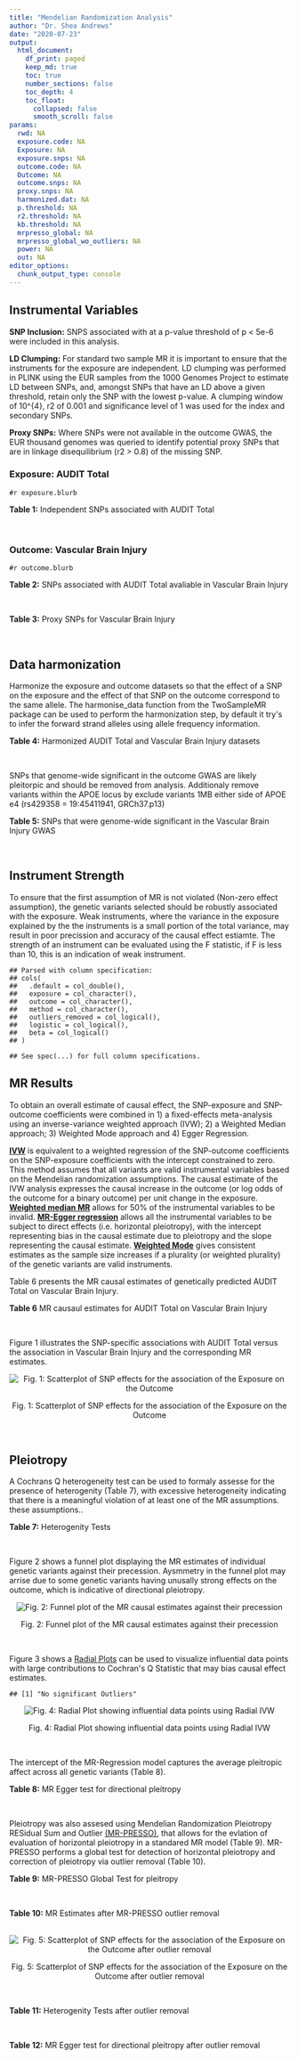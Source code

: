 ```yaml
---
title: "Mendelian Randomization Analysis"
author: "Dr. Shea Andrews"
date: "2020-07-23"
output:
  html_document:
    df_print: paged
    keep_md: true
    toc: true
    number_sections: false
    toc_depth: 4
    toc_float:
      collapsed: false
      smooth_scroll: false
params:
  rwd: NA
  exposure.code: NA
  Exposure: NA
  exposure.snps: NA
  outcome.code: NA
  Outcome: NA
  outcome.snps: NA
  proxy.snps: NA
  harmonized.dat: NA
  p.threshold: NA
  r2.threshold: NA
  kb.threshold: NA
  mrpresso_global: NA
  mrpresso_global_wo_outliers: NA
  power: NA
  out: NA
editor_options:
  chunk_output_type: console
---
```







## Instrumental Variables
**SNP Inclusion:** SNPS associated with at a p-value threshold of p < 5e-6 were included in this analysis.
<br>

**LD Clumping:** For standard two sample MR it is important to ensure that the instruments for the exposure are independent. LD clumping was performed in PLINK using the EUR samples from the 1000 Genomes Project to estimate LD between SNPs, and, amongst SNPs that have an LD above a given threshold, retain only the SNP with the lowest p-value. A clumping window of 10^{4}, r2 of 0.001 and significance level of 1 was used for the index and secondary SNPs.
<br>

**Proxy SNPs:** Where SNPs were not available in the outcome GWAS, the EUR thousand genomes was queried to identify potential proxy SNPs that are in linkage disequilibrium (r2 > 0.8) of the missing SNP.
<br>

### Exposure: AUDIT Total
`#r exposure.blurb`
<br>

**Table 1:** Independent SNPs associated with AUDIT Total
<div data-pagedtable="false">
  <script data-pagedtable-source type="application/json">
{"columns":[{"label":["SNP"],"name":[1],"type":["chr"],"align":["left"]},{"label":["CHROM"],"name":[2],"type":["dbl"],"align":["right"]},{"label":["POS"],"name":[3],"type":["dbl"],"align":["right"]},{"label":["REF"],"name":[4],"type":["chr"],"align":["left"]},{"label":["ALT"],"name":[5],"type":["chr"],"align":["left"]},{"label":["AF"],"name":[6],"type":["dbl"],"align":["right"]},{"label":["BETA"],"name":[7],"type":["dbl"],"align":["right"]},{"label":["SE"],"name":[8],"type":["dbl"],"align":["right"]},{"label":["Z"],"name":[9],"type":["dbl"],"align":["right"]},{"label":["P"],"name":[10],"type":["dbl"],"align":["right"]},{"label":["N"],"name":[11],"type":["dbl"],"align":["right"]},{"label":["TRAIT"],"name":[12],"type":["chr"],"align":["left"]}],"data":[{"1":"rs55847536","2":"1","3":"72248052","4":"A","5":"G","6":"0.39224600","7":"-0.01211140","8":"0.002641534","9":"-4.585","10":"4.545e-06","11":"140945","12":"AUDIT_Total"},{"1":"rs145186401","2":"1","3":"76879585","4":"T","5":"A","6":"0.02301560","7":"0.01278336","8":"0.002633030","9":"4.855","10":"1.203e-06","11":"141716","12":"AUDIT_Total"},{"1":"rs2390440","2":"1","3":"88625312","4":"C","5":"T","6":"0.23443800","7":"-0.01245564","8":"0.002631660","9":"-4.733","10":"2.211e-06","11":"141932","12":"AUDIT_Total"},{"1":"rs11809772","2":"1","3":"181625486","4":"A","5":"C","6":"0.11076800","7":"-0.01367530","8":"0.002654373","9":"-5.152","10":"2.582e-07","11":"139265","12":"AUDIT_Total"},{"1":"rs192227553","2":"1","3":"192064307","4":"G","5":"A","6":"0.01543210","7":"0.01217746","8":"0.002665236","9":"4.569","10":"4.895e-06","11":"138437","12":"AUDIT_Total"},{"1":"rs116258323","2":"1","3":"214449747","4":"C","5":"T","6":"0.04271170","7":"0.01407780","8":"0.002648693","9":"5.315","10":"1.067e-07","11":"139780","12":"AUDIT_Total"},{"1":"rs1260326","2":"2","3":"27730940","4":"T","5":"C","6":"0.61366100","7":"0.01873020","8":"0.002619605","9":"7.150","10":"8.664e-13","11":"141932","12":"AUDIT_Total"},{"1":"rs13389504","2":"2","3":"40369688","4":"T","5":"G","6":"0.18636700","7":"0.01219060","8":"0.002646099","9":"4.607","10":"4.090e-06","11":"140443","12":"AUDIT_Total"},{"1":"rs4953148","2":"2","3":"45152522","4":"A","5":"T","6":"0.39332400","7":"0.01478690","8":"0.002646656","9":"5.587","10":"2.314e-08","11":"139850","12":"AUDIT_Total"},{"1":"rs11677810","2":"2","3":"68066201","4":"C","5":"A","6":"0.25191500","7":"0.01232649","8":"0.002677924","9":"4.603","10":"4.167e-06","11":"137099","12":"AUDIT_Total"},{"1":"rs114658808","2":"2","3":"119423996","4":"G","5":"A","6":"0.05912220","7":"0.01292250","8":"0.002638860","9":"4.897","10":"9.723e-07","11":"141062","12":"AUDIT_Total"},{"1":"rs12474485","2":"2","3":"145810833","4":"A","5":"C","6":"0.25499100","7":"0.01217910","8":"0.002633896","9":"4.624","10":"3.765e-06","11":"141749","12":"AUDIT_Total"},{"1":"rs4853716","2":"2","3":"191361744","4":"C","5":"T","6":"0.82831800","7":"0.01212258","8":"0.002635344","9":"4.600","10":"4.220e-06","11":"141605","12":"AUDIT_Total"},{"1":"rs2302911","2":"2","3":"211455281","4":"A","5":"G","6":"0.45405000","7":"0.01342090","8":"0.002633619","9":"5.096","10":"3.463e-07","11":"141520","12":"AUDIT_Total"},{"1":"rs62244890","2":"3","3":"71611630","4":"T","5":"C","6":"0.37277700","7":"0.01323300","8":"0.002634485","9":"5.023","10":"5.079e-07","11":"141466","12":"AUDIT_Total"},{"1":"rs7618124","2":"3","3":"85548686","4":"A","5":"G","6":"0.71007600","7":"-0.01363860","8":"0.002631407","9":"-5.183","10":"2.187e-07","11":"141713","12":"AUDIT_Total"},{"1":"rs55726529","2":"3","3":"135458327","4":"A","5":"G","6":"0.09938340","7":"-0.01248370","8":"0.002719177","9":"-4.591","10":"4.409e-06","11":"132942","12":"AUDIT_Total"},{"1":"rs1920650","2":"3","3":"160335588","4":"T","5":"C","6":"0.30047400","7":"0.01482480","8":"0.002629442","9":"5.638","10":"1.717e-08","11":"141678","12":"AUDIT_Total"},{"1":"rs11940694","2":"4","3":"39414993","4":"A","5":"G","6":"0.60549300","7":"0.02478080","8":"0.002643005","9":"9.376","10":"6.834e-21","11":"138206","12":"AUDIT_Total"},{"1":"rs144198753","2":"4","3":"99713350","4":"C","5":"T","6":"0.00670047","7":"-0.03076248","8":"0.002606990","9":"-11.800","10":"3.887e-32","11":"140814","12":"AUDIT_Total"},{"1":"rs11733695","2":"4","3":"100122916","4":"G","5":"A","6":"0.00543085","7":"-0.02971133","8":"0.002601920","9":"-11.419","10":"3.370e-30","11":"141581","12":"AUDIT_Total"},{"1":"rs13135092","2":"4","3":"103198082","4":"A","5":"G","6":"0.05434780","7":"-0.01991090","8":"0.002623302","9":"-7.590","10":"3.198e-14","11":"141289","12":"AUDIT_Total"},{"1":"rs6533629","2":"4","3":"113494607","4":"G","5":"A","6":"0.39712300","7":"-0.01294953","8":"0.002671660","9":"-4.847","10":"1.253e-06","11":"137616","12":"AUDIT_Total"},{"1":"rs1457755","2":"5","3":"113637974","4":"T","5":"C","6":"0.55426500","7":"-0.01400920","8":"0.002634787","9":"-5.317","10":"1.056e-07","11":"141273","12":"AUDIT_Total"},{"1":"rs9372625","2":"6","3":"98344031","4":"G","5":"A","6":"0.33467600","7":"0.01403988","8":"0.002642552","9":"5.313","10":"1.080e-07","11":"140438","12":"AUDIT_Total"},{"1":"rs11984030","2":"7","3":"6354656","4":"A","5":"G","6":"0.46143900","7":"-0.01254150","8":"0.002675809","9":"-4.687","10":"2.769e-06","11":"137272","12":"AUDIT_Total"},{"1":"rs10227687","2":"7","3":"38741626","4":"G","5":"A","6":"0.61555200","7":"0.01292938","8":"0.002639727","9":"4.898","10":"9.675e-07","11":"140968","12":"AUDIT_Total"},{"1":"rs79931145","2":"7","3":"137122009","4":"C","5":"T","6":"0.02647810","7":"-0.01248956","8":"0.002631596","9":"-4.746","10":"2.079e-06","11":"141932","12":"AUDIT_Total"},{"1":"rs2622237","2":"7","3":"153489069","4":"A","5":"G","6":"0.39726300","7":"0.01217490","8":"0.002660016","9":"4.577","10":"4.708e-06","11":"138981","12":"AUDIT_Total"},{"1":"rs35040843","2":"8","3":"93341497","4":"C","5":"T","6":"0.30359100","7":"0.01471763","8":"0.002653260","9":"5.547","10":"2.909e-08","11":"139169","12":"AUDIT_Total"},{"1":"rs143011682","2":"8","3":"126831783","4":"A","5":"G","6":"0.11504900","7":"-0.01230210","8":"0.002637111","9":"-4.665","10":"3.084e-06","11":"141378","12":"AUDIT_Total"},{"1":"rs13266268","2":"8","3":"142611971","4":"C","5":"T","6":"0.40148800","7":"-0.01273468","8":"0.002776255","9":"-4.587","10":"4.507e-06","11":"127488","12":"AUDIT_Total"},{"1":"rs3138496","2":"9","3":"92219801","4":"C","5":"T","6":"0.05003810","7":"0.01294572","8":"0.002630710","9":"4.921","10":"8.598e-07","11":"141932","12":"AUDIT_Total"},{"1":"rs148575582","2":"9","3":"122062643","4":"T","5":"C","6":"0.01686620","7":"0.01275960","8":"0.002657686","9":"4.801","10":"1.578e-06","11":"139105","12":"AUDIT_Total"},{"1":"rs147311119","2":"10","3":"9404825","4":"C","5":"G","6":"0.03336960","7":"-0.01216210","8":"0.002634200","9":"-4.617","10":"3.898e-06","11":"141720","12":"AUDIT_Total"},{"1":"rs7078436","2":"10","3":"30378863","4":"A","5":"G","6":"0.27403000","7":"-0.01508130","8":"0.002628329","9":"-5.738","10":"9.583e-09","11":"141745","12":"AUDIT_Total"},{"1":"rs2017064","2":"11","3":"41455386","4":"C","5":"T","6":"0.67373700","7":"0.01247393","8":"0.002663662","9":"4.683","10":"2.823e-06","11":"138540","12":"AUDIT_Total"},{"1":"rs2293576","2":"11","3":"47434986","4":"G","5":"A","6":"0.32902900","7":"0.01535348","8":"0.002632176","9":"5.833","10":"5.454e-09","11":"141275","12":"AUDIT_Total"},{"1":"rs12795307","2":"11","3":"72506324","4":"G","5":"A","6":"0.26040100","7":"0.01208207","8":"0.002635705","9":"4.584","10":"4.572e-06","11":"141575","12":"AUDIT_Total"},{"1":"rs7948028","2":"11","3":"113328681","4":"A","5":"C","6":"0.27900700","7":"-0.01389140","8":"0.002638447","9":"-5.265","10":"1.406e-07","11":"140906","12":"AUDIT_Total"},{"1":"rs1042725","2":"12","3":"66358347","4":"C","5":"T","6":"0.45995600","7":"-0.01217656","8":"0.002632200","9":"-4.626","10":"3.725e-06","11":"141932","12":"AUDIT_Total"},{"1":"rs73519744","2":"13","3":"71536531","4":"A","5":"G","6":"0.05117970","7":"0.01327340","8":"0.002640430","9":"5.027","10":"4.987e-07","11":"140822","12":"AUDIT_Total"},{"1":"rs117750242","2":"13","3":"109806518","4":"C","5":"T","6":"0.00706522","7":"0.01237358","8":"0.002641105","9":"4.685","10":"2.794e-06","11":"140936","12":"AUDIT_Total"},{"1":"rs1319338","2":"15","3":"26449418","4":"T","5":"A","6":"0.06694640","7":"-0.01299030","8":"0.002633347","9":"-4.933","10":"8.104e-07","11":"141639","12":"AUDIT_Total"},{"1":"rs701455","2":"15","3":"46816049","4":"G","5":"A","6":"0.57415500","7":"-0.01327660","8":"0.002630072","9":"-5.048","10":"4.464e-07","11":"141932","12":"AUDIT_Total"},{"1":"rs72771074","2":"16","3":"20002523","4":"A","5":"C","6":"0.29574400","7":"0.01409940","8":"0.002639345","9":"5.342","10":"9.197e-08","11":"140767","12":"AUDIT_Total"},{"1":"rs11862597","2":"16","3":"30490854","4":"G","5":"A","6":"0.12386200","7":"-0.01322155","8":"0.002630631","9":"-5.026","10":"4.997e-07","11":"141883","12":"AUDIT_Total"},{"1":"rs74980679","2":"16","3":"71779310","4":"G","5":"T","6":"0.12050800","7":"0.01219096","8":"0.002635883","9":"4.625","10":"3.747e-06","11":"141533","12":"AUDIT_Total"},{"1":"rs12936842","2":"17","3":"7553383","4":"A","5":"T","6":"0.26744600","7":"-0.01245840","8":"0.002658641","9":"-4.686","10":"2.790e-06","11":"139067","12":"AUDIT_Total"},{"1":"rs62062288","2":"17","3":"44096553","4":"G","5":"A","6":"0.13753600","7":"-0.01645099","8":"0.002650821","9":"-6.206","10":"5.430e-10","11":"139072","12":"AUDIT_Total"},{"1":"rs6507054","2":"18","3":"31248323","4":"T","5":"C","6":"0.56820000","7":"-0.01236280","8":"0.002637114","9":"-4.688","10":"2.754e-06","11":"141365","12":"AUDIT_Total"},{"1":"rs492602","2":"19","3":"49206417","4":"A","5":"G","6":"0.38356900","7":"0.01463750","8":"0.002627447","9":"5.571","10":"2.526e-08","11":"141932","12":"AUDIT_Total"},{"1":"rs12329964","2":"22","3":"19959033","4":"G","5":"A","6":"0.16630300","7":"0.01224455","8":"0.002636070","9":"4.645","10":"3.409e-06","11":"141502","12":"AUDIT_Total"},{"1":"rs2412970","2":"22","3":"30486826","4":"A","5":"G","6":"0.52143100","7":"0.01219000","8":"0.002632824","9":"4.630","10":"3.654e-06","11":"141862","12":"AUDIT_Total"},{"1":"rs9607805","2":"22","3":"41854446","4":"C","5":"T","6":"0.73870300","7":"0.01410817","8":"0.002640990","9":"5.342","10":"9.205e-08","11":"140590","12":"AUDIT_Total"}],"options":{"columns":{"min":{},"max":[10]},"rows":{"min":[10],"max":[10]},"pages":{}}}
  </script>
</div>
<br>

### Outcome: Vascular Brain Injury
`#r outcome.blurb`
<br>

**Table 2:** SNPs associated with AUDIT Total avaliable in Vascular Brain Injury
<div data-pagedtable="false">
  <script data-pagedtable-source type="application/json">
{"columns":[{"label":["SNP"],"name":[1],"type":["chr"],"align":["left"]},{"label":["CHROM"],"name":[2],"type":["dbl"],"align":["right"]},{"label":["POS"],"name":[3],"type":["dbl"],"align":["right"]},{"label":["REF"],"name":[4],"type":["chr"],"align":["left"]},{"label":["ALT"],"name":[5],"type":["chr"],"align":["left"]},{"label":["AF"],"name":[6],"type":["dbl"],"align":["right"]},{"label":["BETA"],"name":[7],"type":["dbl"],"align":["right"]},{"label":["SE"],"name":[8],"type":["dbl"],"align":["right"]},{"label":["Z"],"name":[9],"type":["dbl"],"align":["right"]},{"label":["P"],"name":[10],"type":["dbl"],"align":["right"]},{"label":["N"],"name":[11],"type":["dbl"],"align":["right"]},{"label":["TRAIT"],"name":[12],"type":["chr"],"align":["left"]}],"data":[{"1":"rs55847536","2":"1","3":"72248052","4":"A","5":"G","6":"0.4207","7":"0.0189","8":"0.0599","9":"0.3155260","10":"0.75170","11":"2764","12":"Vascular_Brain_Injury"},{"1":"rs2390440","2":"1","3":"88625312","4":"C","5":"T","6":"0.2261","7":"0.0457","8":"0.0689","9":"0.6632801","10":"0.50750","11":"2764","12":"Vascular_Brain_Injury"},{"1":"rs11809772","2":"1","3":"181625486","4":"A","5":"C","6":"0.1272","7":"-0.1893","8":"0.0953","9":"-1.9863600","10":"0.04699","11":"2764","12":"Vascular_Brain_Injury"},{"1":"rs116258323","2":"1","3":"214449747","4":"C","5":"T","6":"0.0650","7":"-0.1340","8":"0.1333","9":"-1.0052513","10":"0.31470","11":"2764","12":"Vascular_Brain_Injury"},{"1":"rs1260326","2":"2","3":"27730940","4":"T","5":"C","6":"0.5776","7":"-0.0650","8":"0.0582","9":"-1.1168400","10":"0.26410","11":"2764","12":"Vascular_Brain_Injury"},{"1":"rs13389504","2":"2","3":"40369688","4":"T","5":"G","6":"0.1864","7":"0.0684","8":"0.0741","9":"0.9230770","10":"0.35630","11":"2764","12":"Vascular_Brain_Injury"},{"1":"rs11677810","2":"2","3":"68066201","4":"C","5":"A","6":"0.2385","7":"0.0390","8":"0.0728","9":"0.5357143","10":"0.59220","11":"2764","12":"Vascular_Brain_Injury"},{"1":"rs114658808","2":"2","3":"119423996","4":"G","5":"A","6":"0.0109","7":"-2.0072","8":"2.3528","9":"-0.8531112","10":"0.39360","11":"2764","12":"Vascular_Brain_Injury"},{"1":"rs12474485","2":"2","3":"145810833","4":"A","5":"C","6":"0.3182","7":"0.0509","8":"0.0620","9":"0.8209680","10":"0.41150","11":"2764","12":"Vascular_Brain_Injury"},{"1":"rs4853716","2":"2","3":"191361744","4":"C","5":"T","6":"0.7552","7":"-0.0353","8":"0.0661","9":"-0.5340393","10":"0.59370","11":"2764","12":"Vascular_Brain_Injury"},{"1":"rs2302911","2":"2","3":"211455281","4":"A","5":"G","6":"0.4919","7":"0.0393","8":"0.0579","9":"0.6787560","10":"0.49710","11":"2764","12":"Vascular_Brain_Injury"},{"1":"rs62244890","2":"3","3":"71611630","4":"T","5":"C","6":"0.3812","7":"-0.0153","8":"0.0687","9":"-0.2227070","10":"0.82390","11":"2764","12":"Vascular_Brain_Injury"},{"1":"rs7618124","2":"3","3":"85548686","4":"A","5":"G","6":"0.6249","7":"0.0649","8":"0.0591","9":"1.0981400","10":"0.27230","11":"2764","12":"Vascular_Brain_Injury"},{"1":"rs55726529","2":"3","3":"135458327","4":"A","5":"G","6":"0.1093","7":"0.1369","8":"0.1116","9":"1.2267000","10":"0.21980","11":"2764","12":"Vascular_Brain_Injury"},{"1":"rs1920650","2":"3","3":"160335588","4":"T","5":"C","6":"0.2986","7":"-0.0330","8":"0.0620","9":"-0.5322580","10":"0.59390","11":"2764","12":"Vascular_Brain_Injury"},{"1":"rs11940694","2":"4","3":"39414993","4":"A","5":"G","6":"0.5921","7":"-0.0293","8":"0.0602","9":"-0.4867110","10":"0.62640","11":"2764","12":"Vascular_Brain_Injury"},{"1":"rs11733695","2":"4","3":"100122916","4":"G","5":"A","6":"0.0174","7":"0.2652","8":"0.2733","9":"0.9703622","10":"0.33180","11":"2764","12":"Vascular_Brain_Injury"},{"1":"rs13135092","2":"4","3":"103198082","4":"A","5":"G","6":"0.0859","7":"-0.1690","8":"0.1079","9":"-1.5662700","10":"0.11750","11":"2764","12":"Vascular_Brain_Injury"},{"1":"rs6533629","2":"4","3":"113494607","4":"G","5":"A","6":"0.4233","7":"-0.1109","8":"0.0592","9":"-1.8733108","10":"0.06084","11":"2764","12":"Vascular_Brain_Injury"},{"1":"rs1457755","2":"5","3":"113637974","4":"T","5":"C","6":"0.5686","7":"-0.0677","8":"0.0575","9":"-1.1773900","10":"0.23920","11":"2764","12":"Vascular_Brain_Injury"},{"1":"rs9372625","2":"6","3":"98344031","4":"G","5":"A","6":"0.3993","7":"0.1404","8":"0.0594","9":"2.3636364","10":"0.01803","11":"2764","12":"Vascular_Brain_Injury"},{"1":"rs11984030","2":"7","3":"6354656","4":"A","5":"G","6":"0.4034","7":"-0.0605","8":"0.0639","9":"-0.9467920","10":"0.34420","11":"2764","12":"Vascular_Brain_Injury"},{"1":"rs10227687","2":"7","3":"38741626","4":"G","5":"A","6":"0.5925","7":"0.0215","8":"0.0596","9":"0.3607383","10":"0.71780","11":"2764","12":"Vascular_Brain_Injury"},{"1":"rs2622237","2":"7","3":"153489069","4":"A","5":"G","6":"0.3604","7":"-0.0096","8":"0.0731","9":"-0.1313270","10":"0.89540","11":"2764","12":"Vascular_Brain_Injury"},{"1":"rs35040843","2":"8","3":"93341497","4":"C","5":"T","6":"0.2676","7":"0.0542","8":"0.0669","9":"0.8101644","10":"0.41750","11":"2764","12":"Vascular_Brain_Injury"},{"1":"rs143011682","2":"8","3":"126831783","4":"A","5":"G","6":"0.1120","7":"0.1106","8":"0.1571","9":"0.7040100","10":"0.48120","11":"2764","12":"Vascular_Brain_Injury"},{"1":"rs13266268","2":"8","3":"142611971","4":"C","5":"T","6":"0.3364","7":"-0.0421","8":"0.0663","9":"-0.6349925","10":"0.52520","11":"2764","12":"Vascular_Brain_Injury"},{"1":"rs3138496","2":"9","3":"92219801","4":"C","5":"T","6":"0.1171","7":"-0.1318","8":"0.1199","9":"-1.0992494","10":"0.27160","11":"2764","12":"Vascular_Brain_Injury"},{"1":"rs148575582","2":"9","3":"122062643","4":"T","5":"C","6":"0.0177","7":"0.6072","8":"0.3803","9":"1.5966300","10":"0.11040","11":"2764","12":"Vascular_Brain_Injury"},{"1":"rs7078436","2":"10","3":"30378863","4":"A","5":"G","6":"0.3410","7":"-0.0628","8":"0.0622","9":"-1.0096500","10":"0.31260","11":"2764","12":"Vascular_Brain_Injury"},{"1":"rs2017064","2":"11","3":"41455386","4":"C","5":"T","6":"0.6569","7":"-0.0916","8":"0.0607","9":"-1.5090610","10":"0.13140","11":"2764","12":"Vascular_Brain_Injury"},{"1":"rs2293576","2":"11","3":"47434986","4":"G","5":"A","6":"0.3540","7":"0.0704","8":"0.0595","9":"1.1831933","10":"0.23680","11":"2764","12":"Vascular_Brain_Injury"},{"1":"rs12795307","2":"11","3":"72506324","4":"G","5":"A","6":"0.3451","7":"-0.0206","8":"0.0611","9":"-0.3371522","10":"0.73540","11":"2764","12":"Vascular_Brain_Injury"},{"1":"rs1042725","2":"12","3":"66358347","4":"C","5":"T","6":"0.5022","7":"-0.0180","8":"0.0569","9":"-0.3163445","10":"0.75200","11":"2764","12":"Vascular_Brain_Injury"},{"1":"rs73519744","2":"13","3":"71536531","4":"A","5":"G","6":"0.0633","7":"-0.0251","8":"0.1296","9":"-0.1936730","10":"0.84620","11":"2764","12":"Vascular_Brain_Injury"},{"1":"rs701455","2":"15","3":"46816049","4":"G","5":"A","6":"0.5376","7":"0.0503","8":"0.0615","9":"0.8178862","10":"0.41340","11":"2764","12":"Vascular_Brain_Injury"},{"1":"rs72771074","2":"16","3":"20002523","4":"A","5":"C","6":"0.2520","7":"-0.0294","8":"0.0682","9":"-0.4310850","10":"0.66600","11":"2764","12":"Vascular_Brain_Injury"},{"1":"rs11862597","2":"16","3":"30490854","4":"G","5":"A","6":"0.1134","7":"0.0849","8":"0.0947","9":"0.8965153","10":"0.37000","11":"2764","12":"Vascular_Brain_Injury"},{"1":"rs74980679","2":"16","3":"71779310","4":"G","5":"T","6":"0.1492","7":"0.0509","8":"0.0816","9":"0.6237745","10":"0.53280","11":"2764","12":"Vascular_Brain_Injury"},{"1":"rs62062288","2":"17","3":"44096553","4":"G","5":"A","6":"0.2047","7":"0.0148","8":"0.0757","9":"0.1955086","10":"0.84480","11":"2764","12":"Vascular_Brain_Injury"},{"1":"rs6507054","2":"18","3":"31248323","4":"T","5":"C","6":"0.5762","7":"-0.0902","8":"0.0592","9":"-1.5236500","10":"0.12780","11":"2764","12":"Vascular_Brain_Injury"},{"1":"rs492602","2":"19","3":"49206417","4":"A","5":"G","6":"0.4857","7":"0.0432","8":"0.0595","9":"0.7260500","10":"0.46840","11":"2764","12":"Vascular_Brain_Injury"},{"1":"rs12329964","2":"22","3":"19959033","4":"G","5":"A","6":"0.1615","7":"-0.0102","8":"0.0800","9":"-0.1275000","10":"0.89850","11":"2764","12":"Vascular_Brain_Injury"},{"1":"rs2412970","2":"22","3":"30486826","4":"A","5":"G","6":"0.4680","7":"-0.0342","8":"0.0575","9":"-0.5947830","10":"0.55220","11":"2764","12":"Vascular_Brain_Injury"},{"1":"rs9607805","2":"22","3":"41854446","4":"C","5":"T","6":"0.7389","7":"0.0766","8":"0.0652","9":"1.1748466","10":"0.23990","11":"2764","12":"Vascular_Brain_Injury"},{"1":"rs145186401","2":"NA","3":"NA","4":"NA","5":"NA","6":"NA","7":"NA","8":"NA","9":"NA","10":"NA","11":"NA","12":"NA"},{"1":"rs192227553","2":"NA","3":"NA","4":"NA","5":"NA","6":"NA","7":"NA","8":"NA","9":"NA","10":"NA","11":"NA","12":"NA"},{"1":"rs4953148","2":"NA","3":"NA","4":"NA","5":"NA","6":"NA","7":"NA","8":"NA","9":"NA","10":"NA","11":"NA","12":"NA"},{"1":"rs144198753","2":"NA","3":"NA","4":"NA","5":"NA","6":"NA","7":"NA","8":"NA","9":"NA","10":"NA","11":"NA","12":"NA"},{"1":"rs79931145","2":"NA","3":"NA","4":"NA","5":"NA","6":"NA","7":"NA","8":"NA","9":"NA","10":"NA","11":"NA","12":"NA"},{"1":"rs147311119","2":"NA","3":"NA","4":"NA","5":"NA","6":"NA","7":"NA","8":"NA","9":"NA","10":"NA","11":"NA","12":"NA"},{"1":"rs7948028","2":"NA","3":"NA","4":"NA","5":"NA","6":"NA","7":"NA","8":"NA","9":"NA","10":"NA","11":"NA","12":"NA"},{"1":"rs117750242","2":"NA","3":"NA","4":"NA","5":"NA","6":"NA","7":"NA","8":"NA","9":"NA","10":"NA","11":"NA","12":"NA"},{"1":"rs1319338","2":"NA","3":"NA","4":"NA","5":"NA","6":"NA","7":"NA","8":"NA","9":"NA","10":"NA","11":"NA","12":"NA"},{"1":"rs12936842","2":"NA","3":"NA","4":"NA","5":"NA","6":"NA","7":"NA","8":"NA","9":"NA","10":"NA","11":"NA","12":"NA"}],"options":{"columns":{"min":{},"max":[10]},"rows":{"min":[10],"max":[10]},"pages":{}}}
  </script>
</div>
<br>

**Table 3:** Proxy SNPs for Vascular Brain Injury
<div data-pagedtable="false">
  <script data-pagedtable-source type="application/json">
{"columns":[{"label":["target_snp"],"name":[1],"type":["chr"],"align":["left"]},{"label":["proxy_snp"],"name":[2],"type":["chr"],"align":["left"]},{"label":["ld.r2"],"name":[3],"type":["dbl"],"align":["right"]},{"label":["Dprime"],"name":[4],"type":["dbl"],"align":["right"]},{"label":["PHASE"],"name":[5],"type":["chr"],"align":["left"]},{"label":["X12"],"name":[6],"type":["lgl"],"align":["right"]},{"label":["CHROM"],"name":[7],"type":["dbl"],"align":["right"]},{"label":["POS"],"name":[8],"type":["dbl"],"align":["right"]},{"label":["REF.proxy"],"name":[9],"type":["chr"],"align":["left"]},{"label":["ALT.proxy"],"name":[10],"type":["chr"],"align":["left"]},{"label":["AF"],"name":[11],"type":["dbl"],"align":["right"]},{"label":["BETA"],"name":[12],"type":["dbl"],"align":["right"]},{"label":["SE"],"name":[13],"type":["dbl"],"align":["right"]},{"label":["Z"],"name":[14],"type":["dbl"],"align":["right"]},{"label":["P"],"name":[15],"type":["dbl"],"align":["right"]},{"label":["N"],"name":[16],"type":["dbl"],"align":["right"]},{"label":["TRAIT"],"name":[17],"type":["chr"],"align":["left"]},{"label":["ref"],"name":[18],"type":["chr"],"align":["left"]},{"label":["ref.proxy"],"name":[19],"type":["chr"],"align":["left"]},{"label":["alt"],"name":[20],"type":["chr"],"align":["left"]},{"label":["alt.proxy"],"name":[21],"type":["chr"],"align":["left"]},{"label":["ALT"],"name":[22],"type":["chr"],"align":["left"]},{"label":["REF"],"name":[23],"type":["chr"],"align":["left"]},{"label":["proxy.outcome"],"name":[24],"type":["lgl"],"align":["right"]}],"data":[{"1":"rs145186401","2":"rs143430155","3":"1.000000","4":"1.000000","5":"AG/TA","6":"NA","7":"1","8":"76898960","9":"A","10":"G","11":"0.0113","12":"-0.7550","13":"1.3156","14":"-0.5738830","15":"0.5660","16":"2764","17":"Vascular_Brain_Injury","18":"A","19":"G","20":"T","21":"A","22":"A","23":"T","24":"TRUE"},{"1":"rs192227553","2":"rs116627534","3":"0.932392","4":"1.000000","5":"AC/GT","6":"NA","7":"1","8":"191935570","9":"T","10":"C","11":"0.0205","12":"0.1354","13":"0.2353","14":"0.5754360","15":"0.5649","16":"2764","17":"Vascular_Brain_Injury","18":"A","19":"C","20":"G","21":"T","22":"A","23":"G","24":"TRUE"},{"1":"rs4953148","2":"rs7569203","3":"0.954330","4":"0.995223","5":"TC/AA","6":"NA","7":"2","8":"45154418","9":"A","10":"C","11":"0.3122","12":"0.0744","13":"0.0655","14":"1.1358800","15":"0.2562","16":"2764","17":"Vascular_Brain_Injury","18":"T","19":"C","20":"A","21":"A","22":"T","23":"A","24":"TRUE"},{"1":"rs147311119","2":"rs150347273","3":"1.000000","4":"1.000000","5":"GA/CG","6":"NA","7":"10","8":"9398572","9":"G","10":"A","11":"0.0150","12":"0.2931","13":"0.2916","14":"1.0051440","15":"0.3148","16":"2764","17":"Vascular_Brain_Injury","18":"G","19":"A","20":"C","21":"G","22":"G","23":"C","24":"TRUE"},{"1":"rs7948028","2":"rs4337071","3":"0.987138","4":"0.995685","5":"CT/AC","6":"NA","7":"11","8":"113334100","9":"C","10":"T","11":"0.3789","12":"0.0340","13":"0.0593","14":"0.5733558","15":"0.5663","16":"2764","17":"Vascular_Brain_Injury","18":"C","19":"T","20":"A","21":"C","22":"C","23":"A","24":"TRUE"},{"1":"rs1319338","2":"rs56188014","3":"0.949361","4":"1.000000","5":"AA/TG","6":"NA","7":"15","8":"26445039","9":"G","10":"A","11":"0.0790","12":"-0.0647","13":"0.1115","14":"-0.5802691","15":"0.5618","16":"2764","17":"Vascular_Brain_Injury","18":"A","19":"A","20":"T","21":"G","22":"A","23":"T","24":"TRUE"},{"1":"rs12936842","2":"rs34547522","3":"0.939389","4":"0.990182","5":"TT/AC","6":"NA","7":"17","8":"7546716","9":"C","10":"T","11":"0.3057","12":"0.0655","13":"0.0680","14":"0.9632353","15":"0.3353","16":"2764","17":"Vascular_Brain_Injury","18":"T","19":"T","20":"A","21":"C","22":"T","23":"A","24":"TRUE"},{"1":"rs144198753","2":"NA","3":"NA","4":"NA","5":"NA","6":"NA","7":"NA","8":"NA","9":"NA","10":"NA","11":"NA","12":"NA","13":"NA","14":"NA","15":"NA","16":"NA","17":"NA","18":"NA","19":"NA","20":"NA","21":"NA","22":"NA","23":"NA","24":"NA"},{"1":"rs79931145","2":"NA","3":"NA","4":"NA","5":"NA","6":"NA","7":"NA","8":"NA","9":"NA","10":"NA","11":"NA","12":"NA","13":"NA","14":"NA","15":"NA","16":"NA","17":"NA","18":"NA","19":"NA","20":"NA","21":"NA","22":"NA","23":"NA","24":"NA"},{"1":"rs117750242","2":"NA","3":"NA","4":"NA","5":"NA","6":"NA","7":"NA","8":"NA","9":"NA","10":"NA","11":"NA","12":"NA","13":"NA","14":"NA","15":"NA","16":"NA","17":"NA","18":"NA","19":"NA","20":"NA","21":"NA","22":"NA","23":"NA","24":"NA"}],"options":{"columns":{"min":{},"max":[10]},"rows":{"min":[10],"max":[10]},"pages":{}}}
  </script>
</div>
<br>

## Data harmonization
Harmonize the exposure and outcome datasets so that the effect of a SNP on the exposure and the effect of that SNP on the outcome correspond to the same allele. The harmonise_data function from the TwoSampleMR package can be used to perform the harmonization step, by default it try's to infer the forward strand alleles using allele frequency information.
<br>

**Table 4:** Harmonized AUDIT Total and Vascular Brain Injury datasets
<div data-pagedtable="false">
  <script data-pagedtable-source type="application/json">
{"columns":[{"label":["SNP"],"name":[1],"type":["chr"],"align":["left"]},{"label":["effect_allele.exposure"],"name":[2],"type":["chr"],"align":["left"]},{"label":["other_allele.exposure"],"name":[3],"type":["chr"],"align":["left"]},{"label":["effect_allele.outcome"],"name":[4],"type":["chr"],"align":["left"]},{"label":["other_allele.outcome"],"name":[5],"type":["chr"],"align":["left"]},{"label":["beta.exposure"],"name":[6],"type":["dbl"],"align":["right"]},{"label":["beta.outcome"],"name":[7],"type":["dbl"],"align":["right"]},{"label":["eaf.exposure"],"name":[8],"type":["dbl"],"align":["right"]},{"label":["eaf.outcome"],"name":[9],"type":["dbl"],"align":["right"]},{"label":["remove"],"name":[10],"type":["lgl"],"align":["right"]},{"label":["palindromic"],"name":[11],"type":["lgl"],"align":["right"]},{"label":["ambiguous"],"name":[12],"type":["lgl"],"align":["right"]},{"label":["id.outcome"],"name":[13],"type":["chr"],"align":["left"]},{"label":["chr.outcome"],"name":[14],"type":["dbl"],"align":["right"]},{"label":["pos.outcome"],"name":[15],"type":["dbl"],"align":["right"]},{"label":["se.outcome"],"name":[16],"type":["dbl"],"align":["right"]},{"label":["z.outcome"],"name":[17],"type":["dbl"],"align":["right"]},{"label":["pval.outcome"],"name":[18],"type":["dbl"],"align":["right"]},{"label":["samplesize.outcome"],"name":[19],"type":["dbl"],"align":["right"]},{"label":["outcome"],"name":[20],"type":["chr"],"align":["left"]},{"label":["mr_keep.outcome"],"name":[21],"type":["lgl"],"align":["right"]},{"label":["pval_origin.outcome"],"name":[22],"type":["chr"],"align":["left"]},{"label":["chr.exposure"],"name":[23],"type":["dbl"],"align":["right"]},{"label":["pos.exposure"],"name":[24],"type":["dbl"],"align":["right"]},{"label":["se.exposure"],"name":[25],"type":["dbl"],"align":["right"]},{"label":["z.exposure"],"name":[26],"type":["dbl"],"align":["right"]},{"label":["pval.exposure"],"name":[27],"type":["dbl"],"align":["right"]},{"label":["samplesize.exposure"],"name":[28],"type":["dbl"],"align":["right"]},{"label":["exposure"],"name":[29],"type":["chr"],"align":["left"]},{"label":["mr_keep.exposure"],"name":[30],"type":["lgl"],"align":["right"]},{"label":["pval_origin.exposure"],"name":[31],"type":["chr"],"align":["left"]},{"label":["id.exposure"],"name":[32],"type":["chr"],"align":["left"]},{"label":["action"],"name":[33],"type":["dbl"],"align":["right"]},{"label":["mr_keep"],"name":[34],"type":["lgl"],"align":["right"]},{"label":["pt"],"name":[35],"type":["dbl"],"align":["right"]},{"label":["pleitropy_keep"],"name":[36],"type":["lgl"],"align":["right"]},{"label":["mrpresso_RSSobs"],"name":[37],"type":["lgl"],"align":["right"]},{"label":["mrpresso_pval"],"name":[38],"type":["lgl"],"align":["right"]},{"label":["mrpresso_keep"],"name":[39],"type":["lgl"],"align":["right"]}],"data":[{"1":"rs10227687","2":"A","3":"G","4":"A","5":"G","6":"0.01292938","7":"0.0215","8":"0.61555200","9":"0.5925","10":"FALSE","11":"FALSE","12":"FALSE","13":"l1avxb","14":"7","15":"38741626","16":"0.0596","17":"0.3607383","18":"0.71780","19":"2764","20":"Beecham2014vbiany","21":"TRUE","22":"reported","23":"7","24":"38741626","25":"0.002639727","26":"4.898","27":"9.675e-07","28":"140968","29":"SanchezRoige2019auditt23andMe","30":"TRUE","31":"reported","32":"p3Q8Il","33":"2","34":"TRUE","35":"5e-06","36":"TRUE","37":"NA","38":"NA","39":"TRUE"},{"1":"rs1042725","2":"T","3":"C","4":"T","5":"C","6":"-0.01217656","7":"-0.0180","8":"0.45995600","9":"0.5022","10":"FALSE","11":"FALSE","12":"FALSE","13":"l1avxb","14":"12","15":"66358347","16":"0.0569","17":"-0.3163445","18":"0.75200","19":"2764","20":"Beecham2014vbiany","21":"TRUE","22":"reported","23":"12","24":"66358347","25":"0.002632200","26":"-4.626","27":"3.725e-06","28":"141932","29":"SanchezRoige2019auditt23andMe","30":"TRUE","31":"reported","32":"p3Q8Il","33":"2","34":"TRUE","35":"5e-06","36":"TRUE","37":"NA","38":"NA","39":"TRUE"},{"1":"rs114658808","2":"A","3":"G","4":"A","5":"G","6":"0.01292250","7":"-2.0072","8":"0.05912220","9":"0.0109","10":"FALSE","11":"FALSE","12":"FALSE","13":"l1avxb","14":"2","15":"119423996","16":"2.3528","17":"-0.8531112","18":"0.39360","19":"2764","20":"Beecham2014vbiany","21":"TRUE","22":"reported","23":"2","24":"119423996","25":"0.002638860","26":"4.897","27":"9.723e-07","28":"141062","29":"SanchezRoige2019auditt23andMe","30":"TRUE","31":"reported","32":"p3Q8Il","33":"2","34":"TRUE","35":"5e-06","36":"TRUE","37":"NA","38":"NA","39":"TRUE"},{"1":"rs116258323","2":"T","3":"C","4":"T","5":"C","6":"0.01407780","7":"-0.1340","8":"0.04271170","9":"0.0650","10":"FALSE","11":"FALSE","12":"FALSE","13":"l1avxb","14":"1","15":"214449747","16":"0.1333","17":"-1.0052513","18":"0.31470","19":"2764","20":"Beecham2014vbiany","21":"TRUE","22":"reported","23":"1","24":"214449747","25":"0.002648693","26":"5.315","27":"1.067e-07","28":"139780","29":"SanchezRoige2019auditt23andMe","30":"TRUE","31":"reported","32":"p3Q8Il","33":"2","34":"TRUE","35":"5e-06","36":"TRUE","37":"NA","38":"NA","39":"TRUE"},{"1":"rs11677810","2":"A","3":"C","4":"A","5":"C","6":"0.01232649","7":"0.0390","8":"0.25191500","9":"0.2385","10":"FALSE","11":"FALSE","12":"FALSE","13":"l1avxb","14":"2","15":"68066201","16":"0.0728","17":"0.5357143","18":"0.59220","19":"2764","20":"Beecham2014vbiany","21":"TRUE","22":"reported","23":"2","24":"68066201","25":"0.002677924","26":"4.603","27":"4.167e-06","28":"137099","29":"SanchezRoige2019auditt23andMe","30":"TRUE","31":"reported","32":"p3Q8Il","33":"2","34":"TRUE","35":"5e-06","36":"TRUE","37":"NA","38":"NA","39":"TRUE"},{"1":"rs11733695","2":"A","3":"G","4":"A","5":"G","6":"-0.02971133","7":"0.2652","8":"0.00543085","9":"0.0174","10":"FALSE","11":"FALSE","12":"FALSE","13":"l1avxb","14":"4","15":"100122916","16":"0.2733","17":"0.9703622","18":"0.33180","19":"2764","20":"Beecham2014vbiany","21":"TRUE","22":"reported","23":"4","24":"100122916","25":"0.002601920","26":"-11.419","27":"3.370e-30","28":"141581","29":"SanchezRoige2019auditt23andMe","30":"TRUE","31":"reported","32":"p3Q8Il","33":"2","34":"TRUE","35":"5e-06","36":"TRUE","37":"NA","38":"NA","39":"TRUE"},{"1":"rs11809772","2":"C","3":"A","4":"C","5":"A","6":"-0.01367530","7":"-0.1893","8":"0.11076800","9":"0.1272","10":"FALSE","11":"FALSE","12":"FALSE","13":"l1avxb","14":"1","15":"181625486","16":"0.0953","17":"-1.9863600","18":"0.04699","19":"2764","20":"Beecham2014vbiany","21":"TRUE","22":"reported","23":"1","24":"181625486","25":"0.002654373","26":"-5.152","27":"2.582e-07","28":"139265","29":"SanchezRoige2019auditt23andMe","30":"TRUE","31":"reported","32":"p3Q8Il","33":"2","34":"TRUE","35":"5e-06","36":"TRUE","37":"NA","38":"NA","39":"TRUE"},{"1":"rs11862597","2":"A","3":"G","4":"A","5":"G","6":"-0.01322155","7":"0.0849","8":"0.12386200","9":"0.1134","10":"FALSE","11":"FALSE","12":"FALSE","13":"l1avxb","14":"16","15":"30490854","16":"0.0947","17":"0.8965153","18":"0.37000","19":"2764","20":"Beecham2014vbiany","21":"TRUE","22":"reported","23":"16","24":"30490854","25":"0.002630631","26":"-5.026","27":"4.997e-07","28":"141883","29":"SanchezRoige2019auditt23andMe","30":"TRUE","31":"reported","32":"p3Q8Il","33":"2","34":"TRUE","35":"5e-06","36":"TRUE","37":"NA","38":"NA","39":"TRUE"},{"1":"rs11940694","2":"G","3":"A","4":"G","5":"A","6":"0.02478080","7":"-0.0293","8":"0.60549300","9":"0.5921","10":"FALSE","11":"FALSE","12":"FALSE","13":"l1avxb","14":"4","15":"39414993","16":"0.0602","17":"-0.4867110","18":"0.62640","19":"2764","20":"Beecham2014vbiany","21":"TRUE","22":"reported","23":"4","24":"39414993","25":"0.002643005","26":"9.376","27":"6.834e-21","28":"138206","29":"SanchezRoige2019auditt23andMe","30":"TRUE","31":"reported","32":"p3Q8Il","33":"2","34":"TRUE","35":"5e-06","36":"TRUE","37":"NA","38":"NA","39":"TRUE"},{"1":"rs11984030","2":"G","3":"A","4":"G","5":"A","6":"-0.01254150","7":"-0.0605","8":"0.46143900","9":"0.4034","10":"FALSE","11":"FALSE","12":"FALSE","13":"l1avxb","14":"7","15":"6354656","16":"0.0639","17":"-0.9467920","18":"0.34420","19":"2764","20":"Beecham2014vbiany","21":"TRUE","22":"reported","23":"7","24":"6354656","25":"0.002675809","26":"-4.687","27":"2.769e-06","28":"137272","29":"SanchezRoige2019auditt23andMe","30":"TRUE","31":"reported","32":"p3Q8Il","33":"2","34":"TRUE","35":"5e-06","36":"TRUE","37":"NA","38":"NA","39":"TRUE"},{"1":"rs12329964","2":"A","3":"G","4":"A","5":"G","6":"0.01224455","7":"-0.0102","8":"0.16630300","9":"0.1615","10":"FALSE","11":"FALSE","12":"FALSE","13":"l1avxb","14":"22","15":"19959033","16":"0.0800","17":"-0.1275000","18":"0.89850","19":"2764","20":"Beecham2014vbiany","21":"TRUE","22":"reported","23":"22","24":"19959033","25":"0.002636070","26":"4.645","27":"3.409e-06","28":"141502","29":"SanchezRoige2019auditt23andMe","30":"TRUE","31":"reported","32":"p3Q8Il","33":"2","34":"TRUE","35":"5e-06","36":"TRUE","37":"NA","38":"NA","39":"TRUE"},{"1":"rs12474485","2":"C","3":"A","4":"C","5":"A","6":"0.01217910","7":"0.0509","8":"0.25499100","9":"0.3182","10":"FALSE","11":"FALSE","12":"FALSE","13":"l1avxb","14":"2","15":"145810833","16":"0.0620","17":"0.8209680","18":"0.41150","19":"2764","20":"Beecham2014vbiany","21":"TRUE","22":"reported","23":"2","24":"145810833","25":"0.002633896","26":"4.624","27":"3.765e-06","28":"141749","29":"SanchezRoige2019auditt23andMe","30":"TRUE","31":"reported","32":"p3Q8Il","33":"2","34":"TRUE","35":"5e-06","36":"TRUE","37":"NA","38":"NA","39":"TRUE"},{"1":"rs1260326","2":"C","3":"T","4":"C","5":"T","6":"0.01873020","7":"-0.0650","8":"0.61366100","9":"0.5776","10":"FALSE","11":"FALSE","12":"FALSE","13":"l1avxb","14":"2","15":"27730940","16":"0.0582","17":"-1.1168400","18":"0.26410","19":"2764","20":"Beecham2014vbiany","21":"TRUE","22":"reported","23":"2","24":"27730940","25":"0.002619605","26":"7.150","27":"8.664e-13","28":"141932","29":"SanchezRoige2019auditt23andMe","30":"TRUE","31":"reported","32":"p3Q8Il","33":"2","34":"TRUE","35":"5e-06","36":"TRUE","37":"NA","38":"NA","39":"TRUE"},{"1":"rs12795307","2":"A","3":"G","4":"A","5":"G","6":"0.01208207","7":"-0.0206","8":"0.26040100","9":"0.3451","10":"FALSE","11":"FALSE","12":"FALSE","13":"l1avxb","14":"11","15":"72506324","16":"0.0611","17":"-0.3371522","18":"0.73540","19":"2764","20":"Beecham2014vbiany","21":"TRUE","22":"reported","23":"11","24":"72506324","25":"0.002635705","26":"4.584","27":"4.572e-06","28":"141575","29":"SanchezRoige2019auditt23andMe","30":"TRUE","31":"reported","32":"p3Q8Il","33":"2","34":"TRUE","35":"5e-06","36":"TRUE","37":"NA","38":"NA","39":"TRUE"},{"1":"rs12936842","2":"T","3":"A","4":"T","5":"A","6":"-0.01245840","7":"0.0655","8":"0.26744600","9":"0.3057","10":"FALSE","11":"TRUE","12":"FALSE","13":"l1avxb","14":"17","15":"7546716","16":"0.0680","17":"0.9632353","18":"0.33530","19":"2764","20":"Beecham2014vbiany","21":"TRUE","22":"reported","23":"17","24":"7553383","25":"0.002658641","26":"-4.686","27":"2.790e-06","28":"139067","29":"SanchezRoige2019auditt23andMe","30":"TRUE","31":"reported","32":"p3Q8Il","33":"2","34":"TRUE","35":"5e-06","36":"TRUE","37":"NA","38":"NA","39":"TRUE"},{"1":"rs13135092","2":"G","3":"A","4":"G","5":"A","6":"-0.01991090","7":"-0.1690","8":"0.05434780","9":"0.0859","10":"FALSE","11":"FALSE","12":"FALSE","13":"l1avxb","14":"4","15":"103198082","16":"0.1079","17":"-1.5662700","18":"0.11750","19":"2764","20":"Beecham2014vbiany","21":"TRUE","22":"reported","23":"4","24":"103198082","25":"0.002623302","26":"-7.590","27":"3.198e-14","28":"141289","29":"SanchezRoige2019auditt23andMe","30":"TRUE","31":"reported","32":"p3Q8Il","33":"2","34":"TRUE","35":"5e-06","36":"TRUE","37":"NA","38":"NA","39":"TRUE"},{"1":"rs1319338","2":"A","3":"T","4":"A","5":"T","6":"-0.01299030","7":"-0.0647","8":"0.06694640","9":"0.0790","10":"FALSE","11":"TRUE","12":"FALSE","13":"l1avxb","14":"15","15":"26445039","16":"0.1115","17":"-0.5802691","18":"0.56180","19":"2764","20":"Beecham2014vbiany","21":"TRUE","22":"reported","23":"15","24":"26449418","25":"0.002633347","26":"-4.933","27":"8.104e-07","28":"141639","29":"SanchezRoige2019auditt23andMe","30":"TRUE","31":"reported","32":"p3Q8Il","33":"2","34":"TRUE","35":"5e-06","36":"TRUE","37":"NA","38":"NA","39":"TRUE"},{"1":"rs13266268","2":"T","3":"C","4":"T","5":"C","6":"-0.01273468","7":"-0.0421","8":"0.40148800","9":"0.3364","10":"FALSE","11":"FALSE","12":"FALSE","13":"l1avxb","14":"8","15":"142611971","16":"0.0663","17":"-0.6349925","18":"0.52520","19":"2764","20":"Beecham2014vbiany","21":"TRUE","22":"reported","23":"8","24":"142611971","25":"0.002776255","26":"-4.587","27":"4.507e-06","28":"127488","29":"SanchezRoige2019auditt23andMe","30":"TRUE","31":"reported","32":"p3Q8Il","33":"2","34":"TRUE","35":"5e-06","36":"TRUE","37":"NA","38":"NA","39":"TRUE"},{"1":"rs13389504","2":"G","3":"T","4":"G","5":"T","6":"0.01219060","7":"0.0684","8":"0.18636700","9":"0.1864","10":"FALSE","11":"FALSE","12":"FALSE","13":"l1avxb","14":"2","15":"40369688","16":"0.0741","17":"0.9230770","18":"0.35630","19":"2764","20":"Beecham2014vbiany","21":"TRUE","22":"reported","23":"2","24":"40369688","25":"0.002646099","26":"4.607","27":"4.090e-06","28":"140443","29":"SanchezRoige2019auditt23andMe","30":"TRUE","31":"reported","32":"p3Q8Il","33":"2","34":"TRUE","35":"5e-06","36":"TRUE","37":"NA","38":"NA","39":"TRUE"},{"1":"rs143011682","2":"G","3":"A","4":"G","5":"A","6":"-0.01230210","7":"0.1106","8":"0.11504900","9":"0.1120","10":"FALSE","11":"FALSE","12":"FALSE","13":"l1avxb","14":"8","15":"126831783","16":"0.1571","17":"0.7040100","18":"0.48120","19":"2764","20":"Beecham2014vbiany","21":"TRUE","22":"reported","23":"8","24":"126831783","25":"0.002637111","26":"-4.665","27":"3.084e-06","28":"141378","29":"SanchezRoige2019auditt23andMe","30":"TRUE","31":"reported","32":"p3Q8Il","33":"2","34":"TRUE","35":"5e-06","36":"TRUE","37":"NA","38":"NA","39":"TRUE"},{"1":"rs145186401","2":"A","3":"T","4":"A","5":"T","6":"0.01278336","7":"-0.7550","8":"0.02301560","9":"0.0113","10":"FALSE","11":"TRUE","12":"FALSE","13":"l1avxb","14":"1","15":"76898960","16":"1.3156","17":"-0.5738830","18":"0.56600","19":"2764","20":"Beecham2014vbiany","21":"TRUE","22":"reported","23":"1","24":"76879585","25":"0.002633030","26":"4.855","27":"1.203e-06","28":"141716","29":"SanchezRoige2019auditt23andMe","30":"TRUE","31":"reported","32":"p3Q8Il","33":"2","34":"TRUE","35":"5e-06","36":"TRUE","37":"NA","38":"NA","39":"TRUE"},{"1":"rs1457755","2":"C","3":"T","4":"C","5":"T","6":"-0.01400920","7":"-0.0677","8":"0.55426500","9":"0.5686","10":"FALSE","11":"FALSE","12":"FALSE","13":"l1avxb","14":"5","15":"113637974","16":"0.0575","17":"-1.1773900","18":"0.23920","19":"2764","20":"Beecham2014vbiany","21":"TRUE","22":"reported","23":"5","24":"113637974","25":"0.002634787","26":"-5.317","27":"1.056e-07","28":"141273","29":"SanchezRoige2019auditt23andMe","30":"TRUE","31":"reported","32":"p3Q8Il","33":"2","34":"TRUE","35":"5e-06","36":"TRUE","37":"NA","38":"NA","39":"TRUE"},{"1":"rs147311119","2":"G","3":"C","4":"G","5":"C","6":"-0.01216210","7":"0.2931","8":"0.03336960","9":"0.0150","10":"FALSE","11":"TRUE","12":"FALSE","13":"l1avxb","14":"10","15":"9398572","16":"0.2916","17":"1.0051440","18":"0.31480","19":"2764","20":"Beecham2014vbiany","21":"TRUE","22":"reported","23":"10","24":"9404825","25":"0.002634200","26":"-4.617","27":"3.898e-06","28":"141720","29":"SanchezRoige2019auditt23andMe","30":"TRUE","31":"reported","32":"p3Q8Il","33":"2","34":"TRUE","35":"5e-06","36":"TRUE","37":"NA","38":"NA","39":"TRUE"},{"1":"rs148575582","2":"C","3":"T","4":"C","5":"T","6":"0.01275960","7":"0.6072","8":"0.01686620","9":"0.0177","10":"FALSE","11":"FALSE","12":"FALSE","13":"l1avxb","14":"9","15":"122062643","16":"0.3803","17":"1.5966300","18":"0.11040","19":"2764","20":"Beecham2014vbiany","21":"TRUE","22":"reported","23":"9","24":"122062643","25":"0.002657686","26":"4.801","27":"1.578e-06","28":"139105","29":"SanchezRoige2019auditt23andMe","30":"TRUE","31":"reported","32":"p3Q8Il","33":"2","34":"TRUE","35":"5e-06","36":"TRUE","37":"NA","38":"NA","39":"TRUE"},{"1":"rs1920650","2":"C","3":"T","4":"C","5":"T","6":"0.01482480","7":"-0.0330","8":"0.30047400","9":"0.2986","10":"FALSE","11":"FALSE","12":"FALSE","13":"l1avxb","14":"3","15":"160335588","16":"0.0620","17":"-0.5322580","18":"0.59390","19":"2764","20":"Beecham2014vbiany","21":"TRUE","22":"reported","23":"3","24":"160335588","25":"0.002629442","26":"5.638","27":"1.717e-08","28":"141678","29":"SanchezRoige2019auditt23andMe","30":"TRUE","31":"reported","32":"p3Q8Il","33":"2","34":"TRUE","35":"5e-06","36":"TRUE","37":"NA","38":"NA","39":"TRUE"},{"1":"rs192227553","2":"A","3":"G","4":"A","5":"G","6":"0.01217746","7":"0.1354","8":"0.01543210","9":"0.0205","10":"FALSE","11":"FALSE","12":"FALSE","13":"l1avxb","14":"1","15":"191935570","16":"0.2353","17":"0.5754360","18":"0.56490","19":"2764","20":"Beecham2014vbiany","21":"TRUE","22":"reported","23":"1","24":"192064307","25":"0.002665236","26":"4.569","27":"4.895e-06","28":"138437","29":"SanchezRoige2019auditt23andMe","30":"TRUE","31":"reported","32":"p3Q8Il","33":"2","34":"TRUE","35":"5e-06","36":"TRUE","37":"NA","38":"NA","39":"TRUE"},{"1":"rs2017064","2":"T","3":"C","4":"T","5":"C","6":"0.01247393","7":"-0.0916","8":"0.67373700","9":"0.6569","10":"FALSE","11":"FALSE","12":"FALSE","13":"l1avxb","14":"11","15":"41455386","16":"0.0607","17":"-1.5090610","18":"0.13140","19":"2764","20":"Beecham2014vbiany","21":"TRUE","22":"reported","23":"11","24":"41455386","25":"0.002663662","26":"4.683","27":"2.823e-06","28":"138540","29":"SanchezRoige2019auditt23andMe","30":"TRUE","31":"reported","32":"p3Q8Il","33":"2","34":"TRUE","35":"5e-06","36":"TRUE","37":"NA","38":"NA","39":"TRUE"},{"1":"rs2293576","2":"A","3":"G","4":"A","5":"G","6":"0.01535348","7":"0.0704","8":"0.32902900","9":"0.3540","10":"FALSE","11":"FALSE","12":"FALSE","13":"l1avxb","14":"11","15":"47434986","16":"0.0595","17":"1.1831933","18":"0.23680","19":"2764","20":"Beecham2014vbiany","21":"TRUE","22":"reported","23":"11","24":"47434986","25":"0.002632176","26":"5.833","27":"5.454e-09","28":"141275","29":"SanchezRoige2019auditt23andMe","30":"TRUE","31":"reported","32":"p3Q8Il","33":"2","34":"TRUE","35":"5e-06","36":"TRUE","37":"NA","38":"NA","39":"TRUE"},{"1":"rs2302911","2":"G","3":"A","4":"G","5":"A","6":"0.01342090","7":"0.0393","8":"0.45405000","9":"0.4919","10":"FALSE","11":"FALSE","12":"FALSE","13":"l1avxb","14":"2","15":"211455281","16":"0.0579","17":"0.6787560","18":"0.49710","19":"2764","20":"Beecham2014vbiany","21":"TRUE","22":"reported","23":"2","24":"211455281","25":"0.002633619","26":"5.096","27":"3.463e-07","28":"141520","29":"SanchezRoige2019auditt23andMe","30":"TRUE","31":"reported","32":"p3Q8Il","33":"2","34":"TRUE","35":"5e-06","36":"TRUE","37":"NA","38":"NA","39":"TRUE"},{"1":"rs2390440","2":"T","3":"C","4":"T","5":"C","6":"-0.01245564","7":"0.0457","8":"0.23443800","9":"0.2261","10":"FALSE","11":"FALSE","12":"FALSE","13":"l1avxb","14":"1","15":"88625312","16":"0.0689","17":"0.6632801","18":"0.50750","19":"2764","20":"Beecham2014vbiany","21":"TRUE","22":"reported","23":"1","24":"88625312","25":"0.002631660","26":"-4.733","27":"2.211e-06","28":"141932","29":"SanchezRoige2019auditt23andMe","30":"TRUE","31":"reported","32":"p3Q8Il","33":"2","34":"TRUE","35":"5e-06","36":"TRUE","37":"NA","38":"NA","39":"TRUE"},{"1":"rs2412970","2":"G","3":"A","4":"G","5":"A","6":"0.01219000","7":"-0.0342","8":"0.52143100","9":"0.4680","10":"FALSE","11":"FALSE","12":"FALSE","13":"l1avxb","14":"22","15":"30486826","16":"0.0575","17":"-0.5947830","18":"0.55220","19":"2764","20":"Beecham2014vbiany","21":"TRUE","22":"reported","23":"22","24":"30486826","25":"0.002632824","26":"4.630","27":"3.654e-06","28":"141862","29":"SanchezRoige2019auditt23andMe","30":"TRUE","31":"reported","32":"p3Q8Il","33":"2","34":"TRUE","35":"5e-06","36":"TRUE","37":"NA","38":"NA","39":"TRUE"},{"1":"rs2622237","2":"G","3":"A","4":"G","5":"A","6":"0.01217490","7":"-0.0096","8":"0.39726300","9":"0.3604","10":"FALSE","11":"FALSE","12":"FALSE","13":"l1avxb","14":"7","15":"153489069","16":"0.0731","17":"-0.1313270","18":"0.89540","19":"2764","20":"Beecham2014vbiany","21":"TRUE","22":"reported","23":"7","24":"153489069","25":"0.002660016","26":"4.577","27":"4.708e-06","28":"138981","29":"SanchezRoige2019auditt23andMe","30":"TRUE","31":"reported","32":"p3Q8Il","33":"2","34":"TRUE","35":"5e-06","36":"TRUE","37":"NA","38":"NA","39":"TRUE"},{"1":"rs3138496","2":"T","3":"C","4":"T","5":"C","6":"0.01294572","7":"-0.1318","8":"0.05003810","9":"0.1171","10":"FALSE","11":"FALSE","12":"FALSE","13":"l1avxb","14":"9","15":"92219801","16":"0.1199","17":"-1.0992494","18":"0.27160","19":"2764","20":"Beecham2014vbiany","21":"TRUE","22":"reported","23":"9","24":"92219801","25":"0.002630710","26":"4.921","27":"8.598e-07","28":"141932","29":"SanchezRoige2019auditt23andMe","30":"TRUE","31":"reported","32":"p3Q8Il","33":"2","34":"TRUE","35":"5e-06","36":"TRUE","37":"NA","38":"NA","39":"TRUE"},{"1":"rs35040843","2":"T","3":"C","4":"T","5":"C","6":"0.01471763","7":"0.0542","8":"0.30359100","9":"0.2676","10":"FALSE","11":"FALSE","12":"FALSE","13":"l1avxb","14":"8","15":"93341497","16":"0.0669","17":"0.8101644","18":"0.41750","19":"2764","20":"Beecham2014vbiany","21":"TRUE","22":"reported","23":"8","24":"93341497","25":"0.002653260","26":"5.547","27":"2.909e-08","28":"139169","29":"SanchezRoige2019auditt23andMe","30":"TRUE","31":"reported","32":"p3Q8Il","33":"2","34":"TRUE","35":"5e-06","36":"TRUE","37":"NA","38":"NA","39":"TRUE"},{"1":"rs4853716","2":"T","3":"C","4":"T","5":"C","6":"0.01212258","7":"-0.0353","8":"0.82831800","9":"0.7552","10":"FALSE","11":"FALSE","12":"FALSE","13":"l1avxb","14":"2","15":"191361744","16":"0.0661","17":"-0.5340393","18":"0.59370","19":"2764","20":"Beecham2014vbiany","21":"TRUE","22":"reported","23":"2","24":"191361744","25":"0.002635344","26":"4.600","27":"4.220e-06","28":"141605","29":"SanchezRoige2019auditt23andMe","30":"TRUE","31":"reported","32":"p3Q8Il","33":"2","34":"TRUE","35":"5e-06","36":"TRUE","37":"NA","38":"NA","39":"TRUE"},{"1":"rs492602","2":"G","3":"A","4":"G","5":"A","6":"0.01463750","7":"0.0432","8":"0.38356900","9":"0.4857","10":"FALSE","11":"FALSE","12":"FALSE","13":"l1avxb","14":"19","15":"49206417","16":"0.0595","17":"0.7260500","18":"0.46840","19":"2764","20":"Beecham2014vbiany","21":"TRUE","22":"reported","23":"19","24":"49206417","25":"0.002627447","26":"5.571","27":"2.526e-08","28":"141932","29":"SanchezRoige2019auditt23andMe","30":"TRUE","31":"reported","32":"p3Q8Il","33":"2","34":"TRUE","35":"5e-06","36":"TRUE","37":"NA","38":"NA","39":"TRUE"},{"1":"rs4953148","2":"T","3":"A","4":"T","5":"A","6":"0.01478690","7":"0.0744","8":"0.39332400","9":"0.3122","10":"FALSE","11":"TRUE","12":"FALSE","13":"l1avxb","14":"2","15":"45154418","16":"0.0655","17":"1.1358800","18":"0.25620","19":"2764","20":"Beecham2014vbiany","21":"TRUE","22":"reported","23":"2","24":"45152522","25":"0.002646656","26":"5.587","27":"2.314e-08","28":"139850","29":"SanchezRoige2019auditt23andMe","30":"TRUE","31":"reported","32":"p3Q8Il","33":"2","34":"TRUE","35":"5e-06","36":"TRUE","37":"NA","38":"NA","39":"TRUE"},{"1":"rs55726529","2":"G","3":"A","4":"G","5":"A","6":"-0.01248370","7":"0.1369","8":"0.09938340","9":"0.1093","10":"FALSE","11":"FALSE","12":"FALSE","13":"l1avxb","14":"3","15":"135458327","16":"0.1116","17":"1.2267000","18":"0.21980","19":"2764","20":"Beecham2014vbiany","21":"TRUE","22":"reported","23":"3","24":"135458327","25":"0.002719177","26":"-4.591","27":"4.409e-06","28":"132942","29":"SanchezRoige2019auditt23andMe","30":"TRUE","31":"reported","32":"p3Q8Il","33":"2","34":"TRUE","35":"5e-06","36":"TRUE","37":"NA","38":"NA","39":"TRUE"},{"1":"rs55847536","2":"G","3":"A","4":"G","5":"A","6":"-0.01211140","7":"0.0189","8":"0.39224600","9":"0.4207","10":"FALSE","11":"FALSE","12":"FALSE","13":"l1avxb","14":"1","15":"72248052","16":"0.0599","17":"0.3155260","18":"0.75170","19":"2764","20":"Beecham2014vbiany","21":"TRUE","22":"reported","23":"1","24":"72248052","25":"0.002641534","26":"-4.585","27":"4.545e-06","28":"140945","29":"SanchezRoige2019auditt23andMe","30":"TRUE","31":"reported","32":"p3Q8Il","33":"2","34":"TRUE","35":"5e-06","36":"TRUE","37":"NA","38":"NA","39":"TRUE"},{"1":"rs62062288","2":"A","3":"G","4":"A","5":"G","6":"-0.01645099","7":"0.0148","8":"0.13753600","9":"0.2047","10":"FALSE","11":"FALSE","12":"FALSE","13":"l1avxb","14":"17","15":"44096553","16":"0.0757","17":"0.1955086","18":"0.84480","19":"2764","20":"Beecham2014vbiany","21":"TRUE","22":"reported","23":"17","24":"44096553","25":"0.002650821","26":"-6.206","27":"5.430e-10","28":"139072","29":"SanchezRoige2019auditt23andMe","30":"TRUE","31":"reported","32":"p3Q8Il","33":"2","34":"TRUE","35":"5e-06","36":"TRUE","37":"NA","38":"NA","39":"TRUE"},{"1":"rs62244890","2":"C","3":"T","4":"C","5":"T","6":"0.01323300","7":"-0.0153","8":"0.37277700","9":"0.3812","10":"FALSE","11":"FALSE","12":"FALSE","13":"l1avxb","14":"3","15":"71611630","16":"0.0687","17":"-0.2227070","18":"0.82390","19":"2764","20":"Beecham2014vbiany","21":"TRUE","22":"reported","23":"3","24":"71611630","25":"0.002634485","26":"5.023","27":"5.079e-07","28":"141466","29":"SanchezRoige2019auditt23andMe","30":"TRUE","31":"reported","32":"p3Q8Il","33":"2","34":"TRUE","35":"5e-06","36":"TRUE","37":"NA","38":"NA","39":"TRUE"},{"1":"rs6507054","2":"C","3":"T","4":"C","5":"T","6":"-0.01236280","7":"-0.0902","8":"0.56820000","9":"0.5762","10":"FALSE","11":"FALSE","12":"FALSE","13":"l1avxb","14":"18","15":"31248323","16":"0.0592","17":"-1.5236500","18":"0.12780","19":"2764","20":"Beecham2014vbiany","21":"TRUE","22":"reported","23":"18","24":"31248323","25":"0.002637114","26":"-4.688","27":"2.754e-06","28":"141365","29":"SanchezRoige2019auditt23andMe","30":"TRUE","31":"reported","32":"p3Q8Il","33":"2","34":"TRUE","35":"5e-06","36":"TRUE","37":"NA","38":"NA","39":"TRUE"},{"1":"rs6533629","2":"A","3":"G","4":"A","5":"G","6":"-0.01294953","7":"-0.1109","8":"0.39712300","9":"0.4233","10":"FALSE","11":"FALSE","12":"FALSE","13":"l1avxb","14":"4","15":"113494607","16":"0.0592","17":"-1.8733108","18":"0.06084","19":"2764","20":"Beecham2014vbiany","21":"TRUE","22":"reported","23":"4","24":"113494607","25":"0.002671660","26":"-4.847","27":"1.253e-06","28":"137616","29":"SanchezRoige2019auditt23andMe","30":"TRUE","31":"reported","32":"p3Q8Il","33":"2","34":"TRUE","35":"5e-06","36":"TRUE","37":"NA","38":"NA","39":"TRUE"},{"1":"rs701455","2":"A","3":"G","4":"A","5":"G","6":"-0.01327660","7":"0.0503","8":"0.57415500","9":"0.5376","10":"FALSE","11":"FALSE","12":"FALSE","13":"l1avxb","14":"15","15":"46816049","16":"0.0615","17":"0.8178862","18":"0.41340","19":"2764","20":"Beecham2014vbiany","21":"TRUE","22":"reported","23":"15","24":"46816049","25":"0.002630072","26":"-5.048","27":"4.464e-07","28":"141932","29":"SanchezRoige2019auditt23andMe","30":"TRUE","31":"reported","32":"p3Q8Il","33":"2","34":"TRUE","35":"5e-06","36":"TRUE","37":"NA","38":"NA","39":"TRUE"},{"1":"rs7078436","2":"G","3":"A","4":"G","5":"A","6":"-0.01508130","7":"-0.0628","8":"0.27403000","9":"0.3410","10":"FALSE","11":"FALSE","12":"FALSE","13":"l1avxb","14":"10","15":"30378863","16":"0.0622","17":"-1.0096500","18":"0.31260","19":"2764","20":"Beecham2014vbiany","21":"TRUE","22":"reported","23":"10","24":"30378863","25":"0.002628329","26":"-5.738","27":"9.583e-09","28":"141745","29":"SanchezRoige2019auditt23andMe","30":"TRUE","31":"reported","32":"p3Q8Il","33":"2","34":"TRUE","35":"5e-06","36":"TRUE","37":"NA","38":"NA","39":"TRUE"},{"1":"rs72771074","2":"C","3":"A","4":"C","5":"A","6":"0.01409940","7":"-0.0294","8":"0.29574400","9":"0.2520","10":"FALSE","11":"FALSE","12":"FALSE","13":"l1avxb","14":"16","15":"20002523","16":"0.0682","17":"-0.4310850","18":"0.66600","19":"2764","20":"Beecham2014vbiany","21":"TRUE","22":"reported","23":"16","24":"20002523","25":"0.002639345","26":"5.342","27":"9.197e-08","28":"140767","29":"SanchezRoige2019auditt23andMe","30":"TRUE","31":"reported","32":"p3Q8Il","33":"2","34":"TRUE","35":"5e-06","36":"TRUE","37":"NA","38":"NA","39":"TRUE"},{"1":"rs73519744","2":"G","3":"A","4":"G","5":"A","6":"0.01327340","7":"-0.0251","8":"0.05117970","9":"0.0633","10":"FALSE","11":"FALSE","12":"FALSE","13":"l1avxb","14":"13","15":"71536531","16":"0.1296","17":"-0.1936730","18":"0.84620","19":"2764","20":"Beecham2014vbiany","21":"TRUE","22":"reported","23":"13","24":"71536531","25":"0.002640430","26":"5.027","27":"4.987e-07","28":"140822","29":"SanchezRoige2019auditt23andMe","30":"TRUE","31":"reported","32":"p3Q8Il","33":"2","34":"TRUE","35":"5e-06","36":"TRUE","37":"NA","38":"NA","39":"TRUE"},{"1":"rs74980679","2":"T","3":"G","4":"T","5":"G","6":"0.01219096","7":"0.0509","8":"0.12050800","9":"0.1492","10":"FALSE","11":"FALSE","12":"FALSE","13":"l1avxb","14":"16","15":"71779310","16":"0.0816","17":"0.6237745","18":"0.53280","19":"2764","20":"Beecham2014vbiany","21":"TRUE","22":"reported","23":"16","24":"71779310","25":"0.002635883","26":"4.625","27":"3.747e-06","28":"141533","29":"SanchezRoige2019auditt23andMe","30":"TRUE","31":"reported","32":"p3Q8Il","33":"2","34":"TRUE","35":"5e-06","36":"TRUE","37":"NA","38":"NA","39":"TRUE"},{"1":"rs7618124","2":"G","3":"A","4":"G","5":"A","6":"-0.01363860","7":"0.0649","8":"0.71007600","9":"0.6249","10":"FALSE","11":"FALSE","12":"FALSE","13":"l1avxb","14":"3","15":"85548686","16":"0.0591","17":"1.0981400","18":"0.27230","19":"2764","20":"Beecham2014vbiany","21":"TRUE","22":"reported","23":"3","24":"85548686","25":"0.002631407","26":"-5.183","27":"2.187e-07","28":"141713","29":"SanchezRoige2019auditt23andMe","30":"TRUE","31":"reported","32":"p3Q8Il","33":"2","34":"TRUE","35":"5e-06","36":"TRUE","37":"NA","38":"NA","39":"TRUE"},{"1":"rs7948028","2":"C","3":"A","4":"C","5":"A","6":"-0.01389140","7":"0.0340","8":"0.27900700","9":"0.3789","10":"FALSE","11":"FALSE","12":"FALSE","13":"l1avxb","14":"11","15":"113334100","16":"0.0593","17":"0.5733558","18":"0.56630","19":"2764","20":"Beecham2014vbiany","21":"TRUE","22":"reported","23":"11","24":"113328681","25":"0.002638447","26":"-5.265","27":"1.406e-07","28":"140906","29":"SanchezRoige2019auditt23andMe","30":"TRUE","31":"reported","32":"p3Q8Il","33":"2","34":"TRUE","35":"5e-06","36":"TRUE","37":"NA","38":"NA","39":"TRUE"},{"1":"rs9372625","2":"A","3":"G","4":"A","5":"G","6":"0.01403988","7":"0.1404","8":"0.33467600","9":"0.3993","10":"FALSE","11":"FALSE","12":"FALSE","13":"l1avxb","14":"6","15":"98344031","16":"0.0594","17":"2.3636364","18":"0.01803","19":"2764","20":"Beecham2014vbiany","21":"TRUE","22":"reported","23":"6","24":"98344031","25":"0.002642552","26":"5.313","27":"1.080e-07","28":"140438","29":"SanchezRoige2019auditt23andMe","30":"TRUE","31":"reported","32":"p3Q8Il","33":"2","34":"TRUE","35":"5e-06","36":"TRUE","37":"NA","38":"NA","39":"TRUE"},{"1":"rs9607805","2":"T","3":"C","4":"T","5":"C","6":"0.01410817","7":"0.0766","8":"0.73870300","9":"0.7389","10":"FALSE","11":"FALSE","12":"FALSE","13":"l1avxb","14":"22","15":"41854446","16":"0.0652","17":"1.1748466","18":"0.23990","19":"2764","20":"Beecham2014vbiany","21":"TRUE","22":"reported","23":"22","24":"41854446","25":"0.002640990","26":"5.342","27":"9.205e-08","28":"140590","29":"SanchezRoige2019auditt23andMe","30":"TRUE","31":"reported","32":"p3Q8Il","33":"2","34":"TRUE","35":"5e-06","36":"TRUE","37":"NA","38":"NA","39":"TRUE"}],"options":{"columns":{"min":{},"max":[10]},"rows":{"min":[10],"max":[10]},"pages":{}}}
  </script>
</div>
<br>

SNPs that genome-wide significant in the outcome GWAS are likely pleitorpic and should be removed from analysis. Additionaly remove variants within the APOE locus by exclude variants 1MB either side of APOE e4 (rs429358 = 19:45411941, GRCh37.p13)
<br>


**Table 5:** SNPs that were genome-wide significant in the Vascular Brain Injury GWAS
<div data-pagedtable="false">
  <script data-pagedtable-source type="application/json">
{"columns":[{"label":["SNP"],"name":[1],"type":["chr"],"align":["left"]},{"label":["chr.outcome"],"name":[2],"type":["dbl"],"align":["right"]},{"label":["pos.outcome"],"name":[3],"type":["dbl"],"align":["right"]},{"label":["pval.exposure"],"name":[4],"type":["dbl"],"align":["right"]},{"label":["pval.outcome"],"name":[5],"type":["dbl"],"align":["right"]}],"data":[],"options":{"columns":{"min":{},"max":[10]},"rows":{"min":[10],"max":[10]},"pages":{}}}
  </script>
</div>
<br>


## Instrument Strength
To ensure that the first assumption of MR is not violated (Non-zero effect assumption), the genetic variants selected should be robustly associated with the exposure. Weak instruments, where the variance in the exposure explained by the the instruments is a small portion of the total variance, may result in poor precission and accuracy of the causal effect estiamte. The strength of an instrument can be evaluated using the F statistic, if F is less than 10, this is an indication of weak instrument.


```
## Parsed with column specification:
## cols(
##   .default = col_double(),
##   exposure = col_character(),
##   outcome = col_character(),
##   method = col_character(),
##   outliers_removed = col_logical(),
##   logistic = col_logical(),
##   beta = col_logical()
## )
```

```
## See spec(...) for full column specifications.
```

<div data-pagedtable="false">
  <script data-pagedtable-source type="application/json">
{"columns":[{"label":["outliers_removed"],"name":[1],"type":["lgl"],"align":["right"]},{"label":["pve.exposure"],"name":[2],"type":["dbl"],"align":["right"]},{"label":["F"],"name":[3],"type":["dbl"],"align":["right"]},{"label":["Alpha"],"name":[4],"type":["dbl"],"align":["right"]},{"label":["NCP"],"name":[5],"type":["dbl"],"align":["right"]},{"label":["Power"],"name":[6],"type":["dbl"],"align":["right"]}],"data":[{"1":"FALSE","2":"0.01071983","3":"29.56537","4":"0.05","5":"0.5962567","6":"0.1206048"}],"options":{"columns":{"min":{},"max":[10]},"rows":{"min":[10],"max":[10]},"pages":{}}}
  </script>
</div>

##  MR Results
To obtain an overall estimate of causal effect, the SNP-exposure and SNP-outcome coefficients were combined in 1) a fixed-effects meta-analysis using an inverse-variance weighted approach (IVW); 2) a Weighted Median approach; 3) Weighted Mode approach and 4) Egger Regression.


[**IVW**](https://doi.org/10.1002/gepi.21758) is equivalent to a weighted regression of the SNP-outcome coefficients on the SNP-exposure coefficients with the intercept constrained to zero. This method assumes that all variants are valid instrumental variables based on the Mendelian randomization assumptions. The causal estimate of the IVW analysis expresses the causal increase in the outcome (or log odds of the outcome for a binary outcome) per unit change in the exposure. [**Weighted median MR**](https://doi.org/10.1002/gepi.21965) allows for 50% of the instrumental variables to be invalid. [**MR-Egger regression**](https://doi.org/10.1093/ije/dyw220) allows all the instrumental variables to be subject to direct effects (i.e. horizontal pleiotropy), with the intercept representing bias in the causal estimate due to pleiotropy and the slope representing the causal estimate. [**Weighted Mode**](https://doi.org/10.1093/ije/dyx102) gives consistent estimates as the sample size increases if a plurality (or weighted plurality) of the genetic variants are valid instruments.
<br>



Table 6 presents the MR causal estimates of genetically predicted AUDIT Total on Vascular Brain Injury.
<br>

**Table 6** MR causaul estimates for AUDIT Total on Vascular Brain Injury
<div data-pagedtable="false">
  <script data-pagedtable-source type="application/json">
{"columns":[{"label":["id.exposure"],"name":[1],"type":["chr"],"align":["left"]},{"label":["id.outcome"],"name":[2],"type":["chr"],"align":["left"]},{"label":["outcome"],"name":[3],"type":["fctr"],"align":["left"]},{"label":["exposure"],"name":[4],"type":["fctr"],"align":["left"]},{"label":["method"],"name":[5],"type":["fctr"],"align":["left"]},{"label":["nsnp"],"name":[6],"type":["int"],"align":["right"]},{"label":["b"],"name":[7],"type":["dbl"],"align":["right"]},{"label":["se"],"name":[8],"type":["dbl"],"align":["right"]},{"label":["pval"],"name":[9],"type":["dbl"],"align":["right"]}],"data":[{"1":"p3Q8Il","2":"l1avxb","3":"Beecham2014vbiany","4":"SanchezRoige2019auditt23andMe","5":"Inverse variance weighted (fixed effects)","6":"52","7":"0.8530869","8":"0.7134213","9":"0.2317868"},{"1":"p3Q8Il","2":"l1avxb","3":"Beecham2014vbiany","4":"SanchezRoige2019auditt23andMe","5":"Weighted median","6":"52","7":"-0.8451369","8":"1.0800807","9":"0.4339350"},{"1":"p3Q8Il","2":"l1avxb","3":"Beecham2014vbiany","4":"SanchezRoige2019auditt23andMe","5":"Weighted mode","6":"52","7":"-0.8399766","8":"1.7558228","9":"0.6344137"},{"1":"p3Q8Il","2":"l1avxb","3":"Beecham2014vbiany","4":"SanchezRoige2019auditt23andMe","5":"MR Egger","6":"52","7":"-1.4159614","8":"4.0638594","9":"0.7289818"}],"options":{"columns":{"min":{},"max":[10]},"rows":{"min":[10],"max":[10]},"pages":{}}}
  </script>
</div>
<br>

Figure 1 illustrates the SNP-specific associations with AUDIT Total versus the association in Vascular Brain Injury and the corresponding MR estimates.
<br>

<div class="figure" style="text-align: center">
<img src="/sc/arion/projects/LOAD/shea/Projects/MR_ADPhenome/results/MR_ADphenome_wo_apoe/SanchezRoige2019auditt23andMe/Beecham2014vbiany/SanchezRoige2019auditt23andMe_5e-6_Beecham2014vbiany_MR_Analaysis_files/figure-html/scatter_plot-1.png" alt="Fig. 1: Scatterplot of SNP effects for the association of the Exposure on the Outcome"  />
<p class="caption">Fig. 1: Scatterplot of SNP effects for the association of the Exposure on the Outcome</p>
</div>
<br>


## Pleiotropy
A Cochrans Q heterogeneity test can be used to formaly assesse for the presence of heterogenity (Table 7), with excessive heterogeneity indicating that there is a meaningful violation of at least one of the MR assumptions.
these assumptions..
<br>

**Table 7:** Heterogenity Tests
<div data-pagedtable="false">
  <script data-pagedtable-source type="application/json">
{"columns":[{"label":["id.exposure"],"name":[1],"type":["chr"],"align":["left"]},{"label":["id.outcome"],"name":[2],"type":["chr"],"align":["left"]},{"label":["outcome"],"name":[3],"type":["fctr"],"align":["left"]},{"label":["exposure"],"name":[4],"type":["fctr"],"align":["left"]},{"label":["method"],"name":[5],"type":["fctr"],"align":["left"]},{"label":["Q"],"name":[6],"type":["dbl"],"align":["right"]},{"label":["Q_df"],"name":[7],"type":["dbl"],"align":["right"]},{"label":["Q_pval"],"name":[8],"type":["dbl"],"align":["right"]}],"data":[{"1":"p3Q8Il","2":"l1avxb","3":"Beecham2014vbiany","4":"SanchezRoige2019auditt23andMe","5":"MR Egger","6":"47.97930","7":"50","8":"0.5548413"},{"1":"p3Q8Il","2":"l1avxb","3":"Beecham2014vbiany","4":"SanchezRoige2019auditt23andMe","5":"Inverse variance weighted","6":"48.30096","7":"51","8":"0.5815047"}],"options":{"columns":{"min":{},"max":[10]},"rows":{"min":[10],"max":[10]},"pages":{}}}
  </script>
</div>
<br>

Figure 2 shows a funnel plot displaying the MR estimates of individual genetic variants against their precession. Aysmmetry in the funnel plot may arrise due to some genetic variants having unusally strong effects on the outcome, which is indicative of directional pleiotropy.
<br>

<div class="figure" style="text-align: center">
<img src="/sc/arion/projects/LOAD/shea/Projects/MR_ADPhenome/results/MR_ADphenome_wo_apoe/SanchezRoige2019auditt23andMe/Beecham2014vbiany/SanchezRoige2019auditt23andMe_5e-6_Beecham2014vbiany_MR_Analaysis_files/figure-html/funnel_plot-1.png" alt="Fig. 2: Funnel plot of the MR causal estimates against their precession"  />
<p class="caption">Fig. 2: Funnel plot of the MR causal estimates against their precession</p>
</div>
<br>

Figure 3 shows a [Radial Plots](https://github.com/WSpiller/RadialMR) can be used to visualize influential data points with large contributions to Cochran's Q Statistic that may bias causal effect estimates.




```
## [1] "No significant Outliers"
```

<div class="figure" style="text-align: center">
<img src="/sc/arion/projects/LOAD/shea/Projects/MR_ADPhenome/results/MR_ADphenome_wo_apoe/SanchezRoige2019auditt23andMe/Beecham2014vbiany/SanchezRoige2019auditt23andMe_5e-6_Beecham2014vbiany_MR_Analaysis_files/figure-html/Radial_Plot-1.png" alt="Fig. 4: Radial Plot showing influential data points using Radial IVW"  />
<p class="caption">Fig. 4: Radial Plot showing influential data points using Radial IVW</p>
</div>
<br>

The intercept of the MR-Regression model captures the average pleitropic affect across all genetic variants (Table 8).
<br>

**Table 8:** MR Egger test for directional pleitropy
<div data-pagedtable="false">
  <script data-pagedtable-source type="application/json">
{"columns":[{"label":["id.exposure"],"name":[1],"type":["chr"],"align":["left"]},{"label":["id.outcome"],"name":[2],"type":["chr"],"align":["left"]},{"label":["outcome"],"name":[3],"type":["fctr"],"align":["left"]},{"label":["exposure"],"name":[4],"type":["fctr"],"align":["left"]},{"label":["egger_intercept"],"name":[5],"type":["dbl"],"align":["right"]},{"label":["se"],"name":[6],"type":["dbl"],"align":["right"]},{"label":["pval"],"name":[7],"type":["dbl"],"align":["right"]}],"data":[{"1":"p3Q8Il","2":"l1avxb","3":"Beecham2014vbiany","4":"SanchezRoige2019auditt23andMe","5":"0.03239397","6":"0.0571165","7":"0.5731458"}],"options":{"columns":{"min":{},"max":[10]},"rows":{"min":[10],"max":[10]},"pages":{}}}
  </script>
</div>
<br>

Pleiotropy was also assesed using Mendelian Randomization Pleiotropy RESidual Sum and Outlier [(MR-PRESSO)](https://doi.org/10.1038/s41588-018-0099-7), that allows for the evlation of evaluation of horizontal pleiotropy in a standared MR model (Table 9). MR-PRESSO performs a global test for detection of horizontal pleiotropy and correction of pleiotropy via outlier removal (Table 10).
<br>

**Table 9:** MR-PRESSO Global Test for pleitropy
<div data-pagedtable="false">
  <script data-pagedtable-source type="application/json">
{"columns":[{"label":["id.exposure"],"name":[1],"type":["chr"],"align":["left"]},{"label":["id.outcome"],"name":[2],"type":["chr"],"align":["left"]},{"label":["outcome"],"name":[3],"type":["chr"],"align":["left"]},{"label":["exposure"],"name":[4],"type":["chr"],"align":["left"]},{"label":["pt"],"name":[5],"type":["dbl"],"align":["right"]},{"label":["outliers_removed"],"name":[6],"type":["lgl"],"align":["right"]},{"label":["n_outliers"],"name":[7],"type":["dbl"],"align":["right"]},{"label":["RSSobs"],"name":[8],"type":["dbl"],"align":["right"]},{"label":["pval"],"name":[9],"type":["dbl"],"align":["right"]}],"data":[{"1":"p3Q8Il","2":"l1avxb","3":"Beecham2014vbiany","4":"SanchezRoige2019auditt23andMe","5":"5e-06","6":"FALSE","7":"0","8":"50.30859","9":"0.5885"}],"options":{"columns":{"min":{},"max":[10]},"rows":{"min":[10],"max":[10]},"pages":{}}}
  </script>
</div>
<br>


**Table 10:** MR Estimates after MR-PRESSO outlier removal
<div data-pagedtable="false">
  <script data-pagedtable-source type="application/json">
{"columns":[{"label":["id.exposure"],"name":[1],"type":["fctr"],"align":["left"]},{"label":["id.outcome"],"name":[2],"type":["fctr"],"align":["left"]},{"label":["outcome"],"name":[3],"type":["fctr"],"align":["left"]},{"label":["exposure"],"name":[4],"type":["fctr"],"align":["left"]},{"label":["method"],"name":[5],"type":["fctr"],"align":["left"]},{"label":["nsnp"],"name":[6],"type":["lgl"],"align":["right"]},{"label":["b"],"name":[7],"type":["lgl"],"align":["right"]},{"label":["se"],"name":[8],"type":["lgl"],"align":["right"]},{"label":["pval"],"name":[9],"type":["lgl"],"align":["right"]}],"data":[{"1":"p3Q8Il","2":"l1avxb","3":"Beecham2014vbiany","4":"SanchezRoige2019auditt23andMe","5":"mrpresso","6":"NA","7":"NA","8":"NA","9":"NA"}],"options":{"columns":{"min":{},"max":[10]},"rows":{"min":[10],"max":[10]},"pages":{}}}
  </script>
</div>
<br>

<div class="figure" style="text-align: center">
<img src="/sc/arion/projects/LOAD/shea/Projects/MR_ADPhenome/results/MR_ADphenome_wo_apoe/SanchezRoige2019auditt23andMe/Beecham2014vbiany/SanchezRoige2019auditt23andMe_5e-6_Beecham2014vbiany_MR_Analaysis_files/figure-html/scatter_plot_outlier-1.png" alt="Fig. 5: Scatterplot of SNP effects for the association of the Exposure on the Outcome after outlier removal"  />
<p class="caption">Fig. 5: Scatterplot of SNP effects for the association of the Exposure on the Outcome after outlier removal</p>
</div>
<br>

**Table 11:** Heterogenity Tests after outlier removal
<div data-pagedtable="false">
  <script data-pagedtable-source type="application/json">
{"columns":[{"label":["id.exposure"],"name":[1],"type":["fctr"],"align":["left"]},{"label":["id.outcome"],"name":[2],"type":["fctr"],"align":["left"]},{"label":["outcome"],"name":[3],"type":["fctr"],"align":["left"]},{"label":["exposure"],"name":[4],"type":["fctr"],"align":["left"]},{"label":["method"],"name":[5],"type":["fctr"],"align":["left"]},{"label":["Q"],"name":[6],"type":["lgl"],"align":["right"]},{"label":["Q_df"],"name":[7],"type":["lgl"],"align":["right"]},{"label":["Q_pval"],"name":[8],"type":["lgl"],"align":["right"]}],"data":[{"1":"p3Q8Il","2":"l1avxb","3":"Beecham2014vbiany","4":"SanchezRoige2019auditt23andMe","5":"mrpresso","6":"NA","7":"NA","8":"NA"}],"options":{"columns":{"min":{},"max":[10]},"rows":{"min":[10],"max":[10]},"pages":{}}}
  </script>
</div>
<br>

**Table 12:** MR Egger test for directional pleitropy after outlier removal
<div data-pagedtable="false">
  <script data-pagedtable-source type="application/json">
{"columns":[{"label":["id.exposure"],"name":[1],"type":["fctr"],"align":["left"]},{"label":["id.outcome"],"name":[2],"type":["fctr"],"align":["left"]},{"label":["outcome"],"name":[3],"type":["fctr"],"align":["left"]},{"label":["exposure"],"name":[4],"type":["fctr"],"align":["left"]},{"label":["method"],"name":[5],"type":["fctr"],"align":["left"]},{"label":["egger_intercept"],"name":[6],"type":["lgl"],"align":["right"]},{"label":["se"],"name":[7],"type":["lgl"],"align":["right"]},{"label":["pval"],"name":[8],"type":["lgl"],"align":["right"]}],"data":[{"1":"p3Q8Il","2":"l1avxb","3":"Beecham2014vbiany","4":"SanchezRoige2019auditt23andMe","5":"mrpresso","6":"NA","7":"NA","8":"NA"}],"options":{"columns":{"min":{},"max":[10]},"rows":{"min":[10],"max":[10]},"pages":{}}}
  </script>
</div>
<br>

